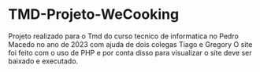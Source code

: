 # TMD-Projeto-WeCooking
Projeto realizado para o Tmd do curso tecnico de informatica no Pedro Macedo no ano de 2023 com ajuda de dois colegas Tiago e Gregory
O site foi feito com o uso de PHP e por conta disso para visualizar o site deve ser baixado e executado.
